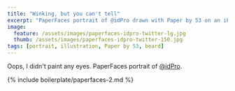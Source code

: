 ```yaml
---
title: "Winking, but you can't tell"
excerpt: "PaperFaces portrait of @idPro drawn with Paper by 53 on an iPad."
image: 
  feature: /assets/images/paperfaces-idpro-twitter-lg.jpg
  thumb: /assets/images/paperfaces-idpro-twitter-150.jpg
tags: [portrait, illustration, Paper by 53, beard]
---
```


Oops, I didn't paint any eyes. PaperFaces portrait of [@idPro](http://twitter.com/idPro).

{% include boilerplate/paperfaces-2.md %}